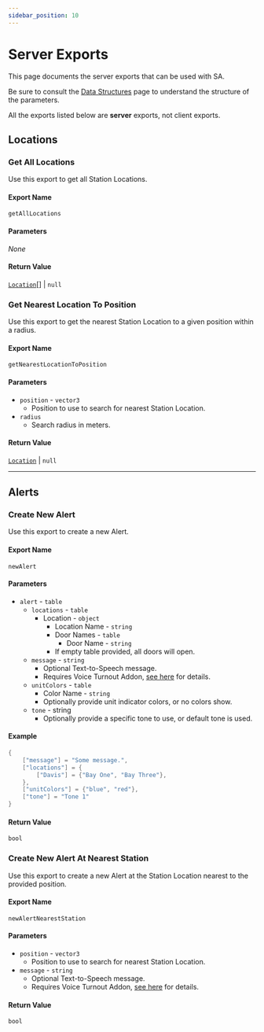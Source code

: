 ```yaml
---
sidebar_position: 10
---
```


# Server Exports

This page documents the server exports that can be used with SA.

Be sure to consult the [Data Structures](../data.mdx) page to understand the structure of the parameters.

All the exports listed below are **server** exports, not client exports.

## Locations

### Get All Locations
Use this export to get all Station Locations.

#### Export Name
```
getAllLocations
```
#### Parameters

*None*

#### Return Value
[`Location`](../data.mdx#station-location)[] | `null`

### Get Nearest Location To Position
Use this export to get the nearest Station Location to a given position within a radius.

#### Export Name
```
getNearestLocationToPosition
```
#### Parameters

- `position` - `vector3`
  - Position to use to search for nearest Station Location.
- `radius`
  - Search radius in meters.

#### Return Value
[`Location`](../data.mdx#station-location) | `null`

***

## Alerts

### Create New Alert
Use this export to create a new Alert.

#### Export Name
```
newAlert
```
#### Parameters

- `alert` - `table`
  - `locations` - `table`
    - Location - `object`
      - Location Name - `string`
      - Door Names - `table`
        - Door Name - `string`
      - If empty table provided, all doors will open.
  - `message` - `string`
    - Optional Text-to-Speech message.
    - Requires Voice Turnout Addon, [see here](../../config.md#voice-turnout-addon-values-explained) for details.
  - `unitColors` - `table`
    - Color Name - `string`
    - Optionally provide unit indicator colors, or no colors show.
  - `tone` - string
    - Optionally provide a specific tone to use, or default tone is used.

#### Example

```lua
{
    ["message"] = "Some message.",
    ["locations"] = {
        ["Davis"] = {"Bay One", "Bay Three"},
    },
    ["unitColors"] = {"blue", "red"},
    ["tone"] = "Tone 1"
}
```

#### Return Value
`bool`

### Create New Alert At Nearest Station
Use this export to create a new Alert at the Station Location nearest to the provided position.

#### Export Name
```
newAlertNearestStation
```
#### Parameters

- `position` - `vector3`
  - Position to use to search for nearest Station Location.
- `message` - `string`
    - Optional Text-to-Speech message.
    - Requires Voice Turnout Addon, [see here](../../config.md#voice-turnout-addon-values-explained) for details.

#### Return Value
`bool`

